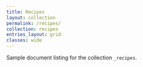 ```yaml
---
title: Recipes
layout: collection
permalink: /recipes/
collection: recipes
entries_layout: grid
classes: wide
---
```


Sample document listing for the collection `_recipes`.
